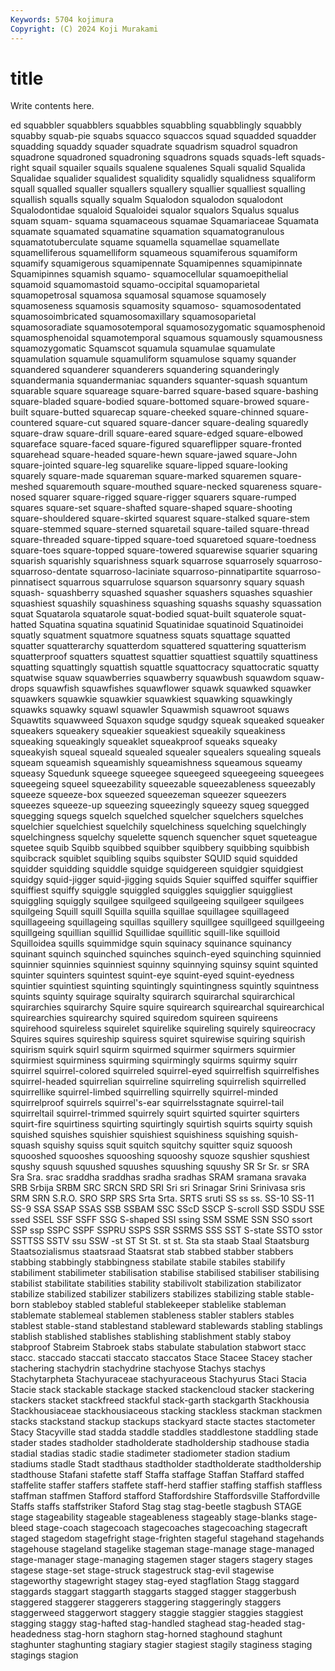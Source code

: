 ```yaml
---
Keywords: 5704 kojimura
Copyright: (C) 2024 Koji Murakami
---
```


# title

Write contents here.



ed squabbler
squabblers squabbles squabbling squabblingly squabbly squabby squab-pie squabs squacco squaccos
squad squadded squadder squadding squaddy squader squadrate squadrism squadrol squadron
squadrone squadroned squadroning squadrons squads squads-left squads-right squail squailer squails
squalene squalenes Squali squalid Squalida Squalidae squalider squalidest squalidity squalidly
squalidness squaliform squall squalled squaller squallers squallery squallier squalliest squalling
squallish squalls squally squalm Squalodon squalodon squalodont Squalodontidae squaloid Squaloidei
squalor squalors Squalus squalus squam squam- squama squamaceous squamae Squamariaceae
Squamata squamate squamated squamatine squamation squamatogranulous squamatotuberculate squame squamella squamellae
squamellate squamelliferous squamelliform squameous squamiferous squamiform squamify squamigerous squamipennate Squamipennes
squamipinnate Squamipinnes squamish squamo- squamocellular squamoepithelial squamoid squamomastoid squamo-occipital squamoparietal
squamopetrosal squamosa squamosal squamose squamosely squamoseness squamosis squamosity squamoso- squamosodentated
squamosoimbricated squamosomaxillary squamosoparietal squamosoradiate squamosotemporal squamosozygomatic squamosphenoid squamosphenoidal squamotemporal squamous
squamously squamousness squamozygomatic Squamscot squamula squamulae squamulate squamulation squamule squamuliform
squamulose squamy squander squandered squanderer squanderers squandering squanderingly squandermania squandermaniac
squanders squanter-squash squantum squarable square squareage square-barred square-based square-bashing square-bladed
square-bodied square-bottomed square-browed square-built square-butted squarecap square-cheeked square-chinned square-countered square-cut
squared square-dancer square-dealing squaredly square-draw square-drill square-eared square-edged square-elbowed squareface
square-faced square-figured squareflipper square-fronted squarehead square-headed square-hewn square-jawed square-John square-jointed
square-leg squarelike square-lipped square-looking squarely square-made squareman square-marked squaremen square-meshed
squaremouth square-mouthed square-necked squareness square-nosed squarer square-rigged square-rigger squarers square-rumped
squares square-set square-shafted square-shaped square-shooting square-shouldered square-skirted squarest square-stalked square-stem
square-stemmed square-sterned squaretail square-tailed square-thread square-threaded square-tipped square-toed squaretoed square-toedness
square-toes square-topped square-towered squarewise squarier squaring squarish squarishly squarishness squark
squarrose squarrosely squarroso- squarroso-dentate squarroso-laciniate squarroso-pinnatipartite squarroso-pinnatisect squarrous squarrulose squarson
squarsonry squary squash squash- squashberry squashed squasher squashers squashes squashier
squashiest squashily squashiness squashing squashs squashy squassation squat Squatarola squatarole
squat-bodied squat-built squaterole squat-hatted Squatina squatina squatinid Squatinidae squatinoid Squatinoidei
squatly squatment squatmore squatness squats squattage squatted squatter squatterarchy squatterdom
squattered squattering squatterism squatterproof squatters squattest squattier squattiest squattily squattiness
squatting squattingly squattish squattle squattocracy squattocratic squatty squatwise squaw squawberries
squawberry squawbush squawdom squaw-drops squawfish squawfishes squawflower squawk squawked squawker
squawkers squawkie squawkier squawkiest squawking squawkingly squawks squawky squawl squawler
Squawmish squawroot squaws Squawtits squawweed Squaxon squdge squdgy squeak squeaked
squeaker squeakers squeakery squeakier squeakiest squeakily squeakiness squeaking squeakingly squeaklet
squeakproof squeaks squeaky squeakyish squeal squeald squealed squealer squealers squealing
squeals squeam squeamish squeamishly squeamishness squeamous squeamy squeasy Squedunk squeege
squeegee squeegeed squeegeeing squeegees squeegeing squeel squeezability squeezable squeezableness squeezably
squeeze squeeze-box squeezed squeezeman squeezer squeezers squeezes squeeze-up squeezing squeezingly
squeezy squeg squegged squegging squegs squelch squelched squelcher squelchers squelches
squelchier squelchiest squelchily squelchiness squelching squelchingly squelchingness squelchy squelette squench
squencher squet squeteague squetee squib Squibb squibbed squibber squibbery squibbing
squibbish squibcrack squiblet squibling squibs squibster SQUID squid squidded squidder
squidding squiddle squidge squidgereen squidgier squidgiest squidgy squid-jigger squid-jigging squids
Squier squiffed squiffer squiffier squiffiest squiffy squiggle squiggled squiggles squigglier
squiggliest squiggling squiggly squilgee squilgeed squilgeeing squilgeer squilgees squilgeing Squill
squill Squilla squilla squillae squillagee squillageed squillageeing squillageing squillas squillery
squillgee squillgeed squillgeeing squillgeing squillian squillid Squillidae squillitic squill-like squilloid
Squilloidea squills squimmidge squin squinacy squinance squinancy squinant squinch squinched
squinches squinch-eyed squinching squinnied squinnier squinnies squinniest squinny squinnying squinsy
squint squinted squinter squinters squintest squint-eye squint-eyed squint-eyedness squintier squintiest
squinting squintingly squintingness squintly squintness squints squinty squirage squiralty squirarch
squirarchal squirarchical squirarchies squirarchy Squire squire squirearch squirearchal squirearchical squirearchies
squirearchy squired squiredom squireen squireens squirehood squireless squirelet squirelike squireling
squirely squireocracy Squires squires squireship squiress squiret squirewise squiring squirish
squirism squirk squirl squirm squirmed squirmer squirmers squirmier squirmiest squirminess
squirming squirmingly squirms squirmy squirr squirrel squirrel-colored squirreled squirrel-eyed squirrelfish
squirrelfishes squirrel-headed squirrelian squirreline squirreling squirrelish squirrelled squirrellike squirrel-limbed squirrelling
squirrelly squirrel-minded squirrelproof squirrels squirrel's-ear squirrelsstagnate squirrel-tail squirreltail squirrel-trimmed squirrely
squirt squirted squirter squirters squirt-fire squirtiness squirting squirtingly squirtish squirts
squirty squish squished squishes squishier squishiest squishiness squishing squish-squash squishy
squiss squit squitch squitchy squitter squiz squoosh squooshed squooshes squooshing
squooshy squoze squshier squshiest squshy squush squushed squushes squushing squushy
SR Sr Sr. sr SRA Sra Sra. srac sraddha sraddhas
sradha sradhas SRAM sramana sravaka SRB Srbija SRBM SRC SRCN
SRD SRI Sri sri Srinagar Srini Srinivasa sris SRM SRN
S.R.O. SRO SRP SRS Srta Srta. SRTS sruti SS ss
ss. SS-10 SS-11 SS-9 SSA SSAP SSAS SSB SSBAM SSC
SScD SSCP S-scroll SSD SSDU SSE ssed SSEL SSF SSFF
SSG S-shaped SSI ssing SSM SSME SSN SSO ssort SSP
ssp SSPC SSPF SSPRU SSPS SSR SSRMS SSS SST S-state
SSTO sstor SSTTSS SSTV ssu SSW -st ST St St.
st st. Sta sta staab Staal Staatsburg Staatsozialismus staatsraad Staatsrat
stab stabbed stabber stabbers stabbing stabbingly stabbingness stabilate stabile stabiles
stabilify stabiliment stabilimeter stabilisation stabilise stabilised stabiliser stabilising stabilist stabilitate
stabilities stability stabilivolt stabilization stabilizator stabilize stabilized stabilizer stabilizers stabilizes
stabilizing stable stable-born stableboy stabled stableful stablekeeper stablelike stableman stablemate
stablemeal stablemen stableness stabler stablers stables stablest stable-stand stablestand stableward
stablewards stabling stablings stablish stablished stablishes stablishing stablishment stably staboy
stabproof Stabreim Stabroek stabs stabulate stabulation stabwort stacc stacc. staccado
staccati staccato staccatos Stace Stacee Stacey stacher stachering stachydrin stachydrine
stachyose Stachys stachys Stachytarpheta Stachyuraceae stachyuraceous Stachyurus Staci Stacia Stacie
stack stackable stackage stacked stackencloud stacker stackering stackers stacket stackfreed
stackful stack-garth stackgarth Stackhousia Stackhousiaceae stackhousiaceous stacking stackless stackman stackmen
stacks stackstand stackup stackups stackyard stacte stactes stactometer Stacy Stacyville
stad stadda staddle staddles staddlestone staddling stade stader stades stadholder
stadholderate stadholdership stadhouse stadia stadial stadias stadic stadie stadimeter stadiometer
stadion stadium stadiums stadle Stadt stadthaus stadtholder stadtholderate stadtholdership stadthouse
Stafani stafette staff Staffa staffage Staffan Staffard staffed staffelite staffer
staffers staffete staff-herd staffier staffing staffish staffless staffman staffmen Stafford
stafford Staffordshire Staffordsville Staffordville Staffs staffs staffstriker Staford Stag stag
stag-beetle stagbush STAGE stage stageability stageable stageableness stageably stage-blanks stage-bleed
stage-coach stagecoach stagecoaches stagecoaching stagecraft staged stagedom stagefright stage-frighten stageful
stagehand stagehands stagehouse stageland stagelike stageman stage-manage stage-managed stage-manager stage-managing
stagemen stager stagers stagery stages stagese stage-set stage-struck stagestruck stag-evil
stagewise stageworthy stagewright stagey stag-eyed stagflation Stagg staggard staggards staggart
staggarth staggarts stagged stagger staggerbush staggered staggerer staggerers staggering staggeringly
staggers staggerweed staggerwort staggery staggie staggier staggies staggiest stagging staggy
stag-hafted stag-handled staghead stag-headed stag-headedness stag-horn staghorn stag-horned staghound staghunt
staghunter staghunting stagiary stagier stagiest stagily staginess staging stagings stagion
